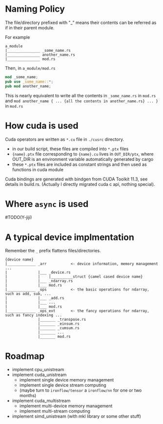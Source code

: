 # Naming Policy

The file/directory prefixed with "_" means their contents can be referred as if in their parent module. 

For example

```
a_module
|_______________ _some_name.rs
|_______________ another_name.rs
|_______________ mod.rs
```

Then, in `a_module/mod.rs`

```rust
mod _some_name;
pub use _some_name::*;
pub mod another_name;
```

This is nearly equivalent to write all the contents in `_some_name.rs` in `mod.rs`
and `mod another_name { ... {all the contents in another_name.rs} ... }` in `mod.rs`

# How cuda is used

Cuda operators are written as `*.cu` file in `./cusrc` directory. 
- in our build script, these files are compiled into `*.ptx` files
- `{name}.ptx` file corresponding to `{name}.cu` lives in `OUT_DIR/ptx`, where OUT_DIR is an environment variable automatically generated by cargo
- these `*.ptx` files are included as constant strings and then used as functions in cuda module

Cuda bindings are generated with bindgen from CUDA Toolkit 11.3, see details in build.rs. (Actually I directly migrated cuda c api, nothing special). 

# Where `async` is used

#TODO(Y-jiji)

# A typical device implmentation

Remember the `_` prefix flattens files/directories. 

```
{device name}
|_____________ _arr           <- device information, memory management ...
|              |___ _device.rs
|              |    |__________struct {camel cased device name}
|              |___ _ndarray.rs
|              |___ mod.rs
|_____________ _ops           <- the basic operations for ndarray, such as add, sub, ...
|              |___ _add.rs
|              |___ ...
|              |___ mod.rs
|_____________ _ops_ext       <- the fancy operations for ndarray, such as fancy indexing ...
               |_______ _transpose.rs
               |_______ _einsum.rs
               |_______ _cumsum.rs
               |_______ ...
               |_______ mod.rs
```

# Roadmap

- implement cpu_unistream
- implement cuda_unistream
    - implement single device memory management
    - implement single device stream computing
    - (maybe turn to `ironflow/tensor` a `ironflow/nn` for one or two months)
- implement cuda_multistream
    - implement multi-device memory management
    - implement multi-stream computing
- implement simd_unistream (with mkl library or some other stuff)
